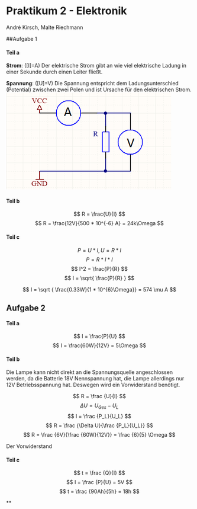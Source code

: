 # Praktikum 2 - Elektronik

André Kirsch, Malte Riechmann

##Aufgabe 1

#### Teil a

**Strom**: ([I]=A) Der elektrische Strom gibt an wie viel elektrische Ladung in einer Sekunde durch einen Leiter fließt.

**Spannung**: ([U]=V) Die Spannung entspricht dem Ladungsunterschied (Potential) zwischen zwei Polen und ist Ursache für den elektrischen Strom.![1a](1a.png)



#### Teil b

$$
R = \frac{U}{I}
$$
$$
R = \frac{12V}{500 * 10^{-6} A} = 24k\Omega
$$

#### Teil c

$$
P = U * I, U = R * I
$$
$$
P = R * I * I
$$
$$
I^2 = \frac{P}{R}
$$
$$
I = \sqrt{ \frac{P}{R} }
$$

$$
I = \sqrt { \frac{0.33W}{1 * 10^{6}\Omega}} = 574 \mu A
$$

## Aufgabe  2

#### Teil a

$$
I = \frac{P}{U}
$$
$$
I = \frac{60W}{12V} = 5\Omega
$$

#### Teil b

Die Lampe kann nicht direkt an die Spannungsquelle angeschlossen werden, da die Batterie 18V Nennspannung hat, die Lampe allerdings nur 12V Betriebsspannung hat. Deswegen wird ein Vorwiderstand benötigt.

$$
R = \frac {U}{I}
$$
$$
\Delta U = U_{Ges} - U_L
$$
$$
I = \frac {P_L}{U_L}
$$
$$
R = \frac {\Delta U}{\frac {P_L}{U_L}}
$$
$$
R = \frac {6V}{\frac {60W}{12V}} = \frac {6}{5} \Omega
$$

Der Vorwiderstand

#### Teil c

$$
t = \frac {Q}{I}
$$
$$
I = \frac {P}{U} = 5V
$$
$$
t = \frac {90Ah}{5h} = 18h
$$

**